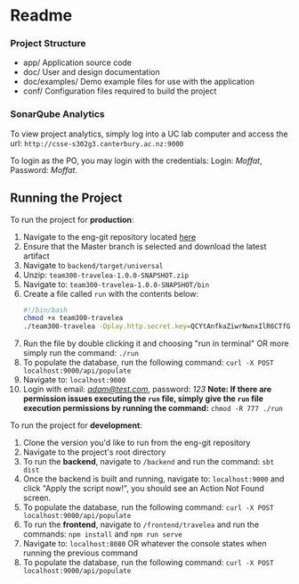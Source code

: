 # Readme
    
### Project Structure
-   app/  						Application source code    
-   doc/  						User and design documentation    
-   doc/examples/  	Demo example files for use with the application    
-   conf/  					Configuration files required to build the project

### SonarQube Analytics
To view project analytics, simply log into a UC lab computer and access the url: `http://csse-s302g3.canterbury.ac.nz:9000`

To login as the PO, you may login with the credentials: Login: *Moffat*, Password: *Moffat*.
    
## Running the Project
To run the project for **production**:
1. Navigate to the eng-git repository located [here](https://eng-git.canterbury.ac.nz/seng302-2019/team-300) 
2. Ensure that the Master branch is selected and download the latest artifact
3. Navigate to `backend/target/universal`
4. Unzip: `team300-travelea-1.0.0-SNAPSHOT.zip`
5. Navigate to: `team300-travelea-1.0.0-SNAPSHOT/bin`
6. Create a file called `run` with the contents below:
	```bash
	#!/bin/bash
	chmod +x team300-travelea
	./team300-travelea -Dplay.http.secret.key=QCYtAnfkaZiwrNwnxIlR6CTfG3gf90Latabg5241ABR5W1uDFNIk1 -Dplay.evolutions.db.default.autoApply=true
	```
7. Run the file by double clicking it and choosing "run in terminal" OR more simply run the command: `./run`
8. To populate the database, run the following command: `curl -X POST localhost:9000/api/populate`
9. Navigate to: `localhost:9000`
10. Login with email: *adam@test.com*, password: *123*
**Note: If there are permission issues executing the `run` file, simply give the `run` file execution permissions by running the  command:** `chmod -R 777 ./run`
 
To run the project for **development**:
1. Clone the version you'd like to run from the eng-git repository
2. Navigate to the project's root directory
3. To run the **backend**, navigate to `/backend` and run the command: `sbt dist`
4. Once the backend is built and running, navigate to: `localhost:9000` and click "Apply the script now!", you should see an Action Not Found screen.
5. To populate the database, run the following command: `curl -X POST localhost:9000/api/populate`
 6. To run the **frontend**, navigate to `/frontend/travelea` and run the commands: `npm install` and `npm run serve`
7. Navigate to: `localhost:8080` OR whatever the console states when running the previous command
8. To populate the database, run the following command: `curl -X POST localhost:9000/api/populate`
